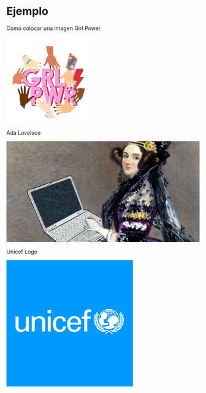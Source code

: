 # Ejemplo
Como colocar una imagen
Girl Power

 ![Image text](https://github.com/ShirlyBarzola/Ejemplo/blob/main/assets/img.png)
 
Ada Lovelace

 ![Image text](https://github.com/ShirlyBarzola/Ejemplo/blob/main/assets/mujeres-programadoras.jpeg)
 
 Unicef Logo
 
 ![Image text](https://github.com/ShirlyBarzola/Ejemplo/blob/main/assets/unicef_twitter1.png)
